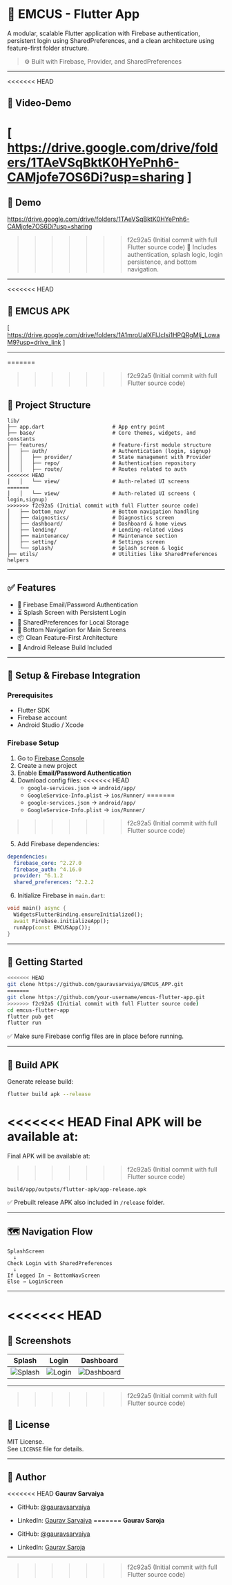 
# 🚀 EMCUS - Flutter App

A modular, scalable Flutter application with Firebase authentication, persistent login using SharedPreferences, and a clean architecture using feature-first folder structure.

> ⚙️ Built with Firebase, Provider, and SharedPreferences

---

<<<<<<< HEAD
## 📸 Video-Demo

[ https://drive.google.com/drive/folders/1TAeVSqBktK0HYePnh6-CAMjofe7OS6Di?usp=sharing ]
=======
## 📸 Demo

https://drive.google.com/drive/folders/1TAeVSqBktK0HYePnh6-CAMjofe7OS6Di?usp=sharing
>>>>>>> f2c92a5 (Initial commit with full Flutter source code)
🧪 Includes authentication, splash logic, login persistence, and bottom navigation.

---

<<<<<<< HEAD
## 📸 EMCUS APK

[ https://drive.google.com/drive/folders/1A1mroUaIXFIJcIsi1HPQRgMlj_LowaM9?usp=drive_link ]

---

=======
>>>>>>> f2c92a5 (Initial commit with full Flutter source code)
## 📁 Project Structure

```
lib/
├── app.dart                      # App entry point
├── base/                         # Core themes, widgets, and constants
├── features/                     # Feature-first module structure
│   ├── auth/                     # Authentication (login, signup)
│   │   ├── provider/             # State management with Provider
│   │   ├── repo/                 # Authentication repository
│   │   ├── route/                # Routes related to auth
<<<<<<< HEAD
│   │   └── view/                 # Auth-related UI screens
=======
│   │   └── view/                 # Auth-related UI screens ( login,signup)
>>>>>>> f2c92a5 (Initial commit with full Flutter source code)
│   ├── bottom_nav/               # Bottom navigation handling
│   ├── daignostics/              # Diagnostics screen
│   ├── dashboard/                # Dashboard & home views
│   ├── lending/                  # Lending-related views
│   ├── maintenance/              # Maintenance section
│   ├── setting/                  # Settings screen
│   └── splash/                   # Splash screen & logic
├── utils/                        # Utilities like SharedPreferences helpers
```

---

## ✅ Features

- 🔐 Firebase Email/Password Authentication
- ⏳ Splash Screen with Persistent Login
- 💾 SharedPreferences for Local Storage
- 🧭 Bottom Navigation for Main Screens
- 📦 Clean Feature-First Architecture
- 📱 Android Release Build Included

---

## 🔧 Setup & Firebase Integration

### Prerequisites

- Flutter SDK
- Firebase account
- Android Studio / Xcode

### Firebase Setup

1. Go to [Firebase Console](https://console.firebase.google.com)
2. Create a new project
3. Enable **Email/Password Authentication**
4. Download config files:
<<<<<<< HEAD
   - `google-services.json` → `android/app/`
   - `GoogleService-Info.plist` → `ios/Runner/`
=======
    - `google-services.json` → `android/app/`
    - `GoogleService-Info.plist` → `ios/Runner/`
>>>>>>> f2c92a5 (Initial commit with full Flutter source code)
5. Add Firebase dependencies:

```yaml
dependencies:
  firebase_core: ^2.27.0
  firebase_auth: ^4.16.0
  provider: ^6.1.2
  shared_preferences: ^2.2.2
```

6. Initialize Firebase in `main.dart`:

```dart
void main() async {
  WidgetsFlutterBinding.ensureInitialized();
  await Firebase.initializeApp();
  runApp(const EMCUSApp());
}
```

---

## 🏃 Getting Started

```bash
<<<<<<< HEAD
git clone https://github.com/gauravsarvaiya/EMCUS_APP.git
=======
git clone https://github.com/your-username/emcus-flutter-app.git
>>>>>>> f2c92a5 (Initial commit with full Flutter source code)
cd emcus-flutter-app
flutter pub get
flutter run
```

✅ Make sure Firebase config files are in place before running.

---

## 🧪 Build APK

Generate release build:

```bash
flutter build apk --release
```

<<<<<<< HEAD
Final APK will be available at:  
=======
Final APK will be available at:
>>>>>>> f2c92a5 (Initial commit with full Flutter source code)
```
build/app/outputs/flutter-apk/app-release.apk
```

✅ Prebuilt release APK also included in `/release` folder.

---

## 🗺️ Navigation Flow

```plaintext
SplashScreen
  ↓
Check Login with SharedPreferences
  ↓
If Logged In → BottomNavScreen
Else → LoginScreen
```

---
<<<<<<< HEAD
=======

## 📸 Screenshots

| Splash | Login | Dashboard |
|--------|-------|-----------|
| ![Splash](assets/screens/splash.png) | ![Login](assets/screens/login.png) | ![Dashboard](assets/screens/dashboard.png) |

---

>>>>>>> f2c92a5 (Initial commit with full Flutter source code)
## 📄 License

MIT License.  
See `LICENSE` file for details.

---

## 👤 Author

<<<<<<< HEAD
**Gaurav Sarvaiya**

- GitHub: [@gauravsarvaiya](https://github.com/gauravsarvaiya)
- LinkedIn: [Gaurav Sarvaiya](https://www.linkedin.com/in/sgauravdev/)
=======
**Gaurav Saroja**

- GitHub: [@gauravsarvaiya](https://github.com/gauravsarvaiya)
- LinkedIn: [Gaurav Saroja](https://linkedin.com/in/sgauravdev/)

---
>>>>>>> f2c92a5 (Initial commit with full Flutter source code)


